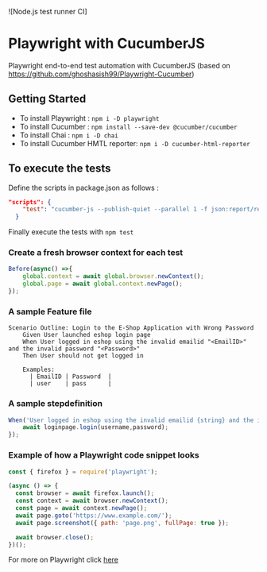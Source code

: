 ![Node.js test runner CI]    

# Playwright with CucumberJS
    
Playwright end-to-end test automation with CucumberJS (based on https://github.com/ghoshasish99/Playwright-Cucumber)
    
## Getting Started

* To install Playwright : `npm i -D playwright`
* To install Cucumber   : `npm install --save-dev @cucumber/cucumber`
* To install Chai : `npm i -D chai`
* To install Cucumber HMTL reporter: `npm i -D cucumber-html-reporter`
 
## To execute the tests

Define the scripts in package.json as follows :
```json
"scripts": {
    "test": "cucumber-js --publish-quiet --parallel 1 -f json:report/report.json && node report.js"
  }
```
Finally execute the tests with `npm test`


### Create a fresh browser context for each test
```Javascript
Before(async() =>{
    global.context = await global.browser.newContext();
    global.page = await global.context.newPage();
});
```
### A sample Feature file
```gherkin
Scenario Outline: Login to the E-Shop Application with Wrong Password
    Given User launched eshop login page
    When User logged in eshop using the invalid emailid "<EmailID>" and the invalid password "<Password>"
    Then User should not get logged in

    Examples:
      | EmailID | Password  |
      | user    | pass      |
```
### A sample stepdefinition
```Javascript
When('User logged in eshop using the invalid emailid {string} and the invalid password {string}',async(username,password) =>{
    await loginpage.login(username,password);
});
```
### Example of how a Playwright code snippet looks
```Javascript
const { firefox } = require('playwright');

(async () => {
  const browser = await firefox.launch();
  const context = await browser.newContext();
  const page = await context.newPage();
  await page.goto('https://www.example.com/');
  await page.screenshot({ path: 'page.png', fullPage: true });

  await browser.close();
})();
```
For more on Playwright click [here](https://playwright.dev/)

